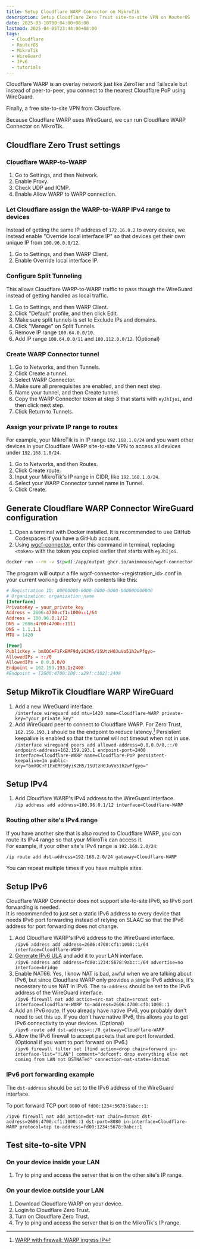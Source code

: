 ```yaml
---
title: Setup Cloudflare WARP Connector on MikroTik
description: Setup Cloudflare Zero Trust site-to-site VPN on RouterOS
date: 2025-03-10T00:04:00+08:00
lastmod: 2025-04-05T23:44:00+08:00
tags:
  - Cloudflare
  - RouterOS
  - MikroTik
  - WireGuard
  - IPv6
  - tutorials
---
```

Cloudflare WARP is an overlay network just like ZeroTier and Tailscale but instead of peer-to-peer, you connect to the nearest Cloudflare PoP using WireGuard.

Finally, a free site-to-site VPN from Cloudflare.

Because Cloudflare WARP uses WireGuard, we can run Cloudflare WARP Connector on MikroTik.

## Cloudflare Zero Trust settings

### Cloudflare WARP-to-WARP

1. Go to Settings, and then Network.
2. Enable Proxy.
3. Check UDP and ICMP.
4. Enable Allow WARP to WARP connection.

### Let Cloudflare assign the WARP-to-WARP IPv4 range to devices

Instead of getting the same IP address of `172.16.0.2` to every device, we instead enable "Override local interface IP" so that devices get their own unique IP from `100.96.0.0/12`.

1. Go to Settings, and then WARP Client.
2. Enable Override local interface IP.

### Configure Split Tunneling

This allows Cloudflare WARP-to-WARP traffic to pass though the WireGuard instead of getting handled as local traffic.

1. Go to Settings, and then WARP Client.
2. Click "Default" profile, and then click Edit.
3. Make sure split tunnels is set to Exclude IPs and domains.
4. Click "Manage" on Split Tunnels.
5. Remove IP range `100.64.0.0/10`.
6. Add IP range `100.64.0.0/11` and `100.112.0.0/12`. (Optional)

### Create WARP Connector tunnel

1. Go to Networks, and then Tunnels.
2. Click Create a tunnel.
3. Select WARP Connector.
4. Make sure all prerequisites are enabled, and then next step.
5. Name your tunnel, and then Create tunnel.
6. Copy the WARP Connector token at step 3 that starts with `eyJhIjoi`, and then click next step.
7. Click Return to Tunnels.

### Assign your private IP range to routes

For example, your MikroTik is in IP range `192.168.1.0/24` and you want other devices in your Cloudflare WARP site-to-site VPN to access all devices under `192.168.1.0/24`.

1. Go to Networks, and then Routes.
2. Click Create route.
3. Input your MikroTik's IP range in CIDR, like `192.168.1.0/24`.
4. Select your WARP Connector tunnel name in Tunnel.
5. Click Create.

## Generate Cloudflare WARP Connector WireGuard configuration

1. Open a terminal with Docker installed. It is recommended to use GitHub Codespaces if you have a GitHub account.
2. Using [wgcf-connector](https://github.com/AnimMouse/wgcf-connector), enter this command in terminal, replacing `<token>` with the token you copied earlier that starts with `eyJhIjoi`.

```sh
docker run --rm -v $(pwd):/app/output ghcr.io/animmouse/wgcf-connector <token>
```

The program will output a file wgcf-connector-<registration_id>.conf in your current working directory with contents like this:

```conf
# Registration ID: 00000000-0000-0000-0000-000000000000
# Organization: organization_name
[Interface]
PrivateKey = your_private_key
Address = 2606:4700:cf1:1000::1/64
Address = 100.96.0.1/12
DNS = 2606:4700:4700::1111
DNS = 1.1.1.1
MTU = 1420

[Peer]
PublicKey = bmXOC+F1FxEMF9dyiK2H5/1SUtzH0JuVo51h2wPfgyo=
AllowedIPs = ::/0
AllowedIPs = 0.0.0.0/0
Endpoint = 162.159.193.1:2408
#Endpoint = [2606:4700:100::a29f:c102]:2408
```

## Setup MikroTik Cloudflare WARP WireGuard

1. Add a new WireGuard interface.\
`/interface wireguard add mtu=1420 name=Cloudflare-WARP private-key="your_private_key"`
2. Add WireGuard peer to connect to Cloudflare WARP. For Zero Trust, `162.159.193.1` should be the endpoint to reduce latency.[^1] Persistent keepalive is enabled so that the tunnel will not timeout when not in use.\
`/interface wireguard peers add allowed-address=0.0.0.0/0,::/0 endpoint-address=162.159.193.1 endpoint-port=2408 interface=Cloudflare-WARP name=Cloudflare-PoP persistent-keepalive=1m public-key="bmXOC+F1FxEMF9dyiK2H5/1SUtzH0JuVo51h2wPfgyo="`

## Setup IPv4

1. Add Cloudflare WARP's IPv4 address to the WireGuard interface.\
`/ip address add address=100.96.0.1/12 interface=Cloudflare-WARP`

### Routing other site's IPv4 range

If you have another site that is also routed to Cloudflare WARP, you can route its IPv4 range so that your MikroTik can access it.\
For example, if your other site's IPv4 range is `192.168.2.0/24`:
```
/ip route add dst-address=192.168.2.0/24 gateway=Cloudflare-WARP
```

You can repeat multiple times if you have multiple sites.

## Setup IPv6

Cloudflare WARP Connector does not support site-to-site IPv6, so IPv6 port forwarding is needed.\
It is recommended to just set a static IPv6 address to every device that needs IPv6 port forwarding instead of relying on SLAAC so that the IPv6 address for port forwarding does not change.

1. Add Cloudflare WARP's IPv6 address to the WireGuard interface.\
`/ipv6 address add address=2606:4700:cf1:1000::1/64 interface=Cloudflare-WARP`
2. [Generate IPv6 ULA](https://unique-local-ipv6.com) and add it to your LAN interface.\
`/ipv6 address add address=fd00:1234:5678:9abc::/64 advertise=no interface=bridge`
3. Enable NAT66. Yes, I know NAT is bad, awful when we are talking about IPv6, but since Cloudflare WARP only provides a single IPv6 address, it's necessary to use NAT in IPv6. The `to-address` should be set to the IPv6 address of the WireGuard interface.\
`/ipv6 firewall nat add action=src-nat chain=srcnat out-interface=Cloudflare-WARP to-address=2606:4700:cf1:1000::1`
4. Add an IPv6 route. If you already have native IPv6, you probably don't need to set this up. If you don't have native IPv6, this allows you to get IPv6 connectivity to your devices. (Optional)\
`/ipv6 route add dst-address=::/0 gateway=Cloudflare-WARP`
5. Allow the IPv6 firewall to accept packets that are port forwarded. (Optional if you want to port forward on IPv6.)\
`/ipv6 firewall filter set [find action=drop chain=forward in-interface-list="!LAN"] comment="defconf: drop everything else not coming from LAN not DSTNATed" connection-nat-state=!dstnat`

### IPv6 port forwarding example

The `dst-address` should be set to the IPv6 address of the WireGuard interface.

To port forward TCP port `8080` of `fd00:1234:5678:9abc::1`:
```
/ipv6 firewall nat add action=dst-nat chain=dstnat dst-address=2606:4700:cf1:1000::1 dst-port=8080 in-interface=Cloudflare-WARP protocol=tcp to-address=fd00:1234:5678:9abc::1
```

## Test site-to-site VPN

### On your device inside your LAN

1. Try to ping and access the server that is on the other site's IP range.

### On your device outside your LAN

1. Download Cloudflare WARP on your device.
2. Login to Cloudflare Zero Trust.
3. Turn on Cloudflare Zero Trust.
4. Try to ping and access the server that is on the MikroTik's IP range.

[^1]: [WARP with firewall: WARP ingress IP](https://developers.cloudflare.com/cloudflare-one/connections/connect-devices/warp/deployment/firewall/#warp-ingress-ip)